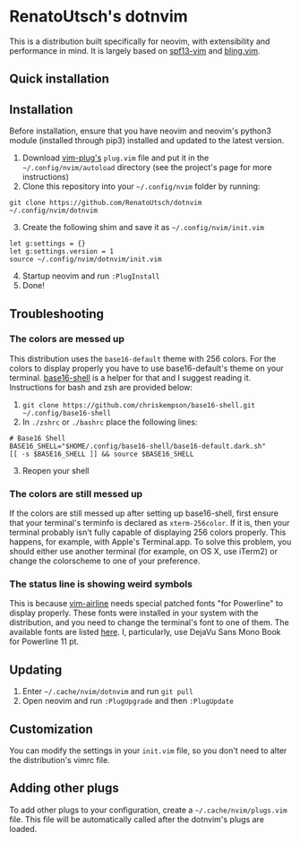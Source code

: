 # RenatoUtsch's dotnvim
This is a distribution built specifically for neovim, with extensibility and performance in mind. It is largely based on [spf13-vim](https://github.com/spf13/spf13-vim) and [bling.vim](https://github.com/bling/dotvim).

## Quick installation

## Installation
Before installation, ensure that you have neovim and neovim's python3 module (installed through pip3) installed and updated to the latest version.

1. Download [vim-plug's](https://github.com/junegunn/vim-plug) `plug.vim` file and put it in the `~/.config/nvim/autoload` directory (see the project's page for more instructions)
2. Clone this repository into your `~/.config/nvim` folder by running:
```
git clone https://github.com/RenatoUtsch/dotnvim ~/.config/nvim/dotnvim
```
3. Create the following shim and save it as `~/.config/nvim/init.vim`
```
let g:settings = {}
let g:settings.version = 1
source ~/.config/nvim/dotnvim/init.vim
```
4. Startup neovim and run `:PlugInstall`
5. Done!

## Troubleshooting
### The colors are messed up
This distribution uses the `base16-default` theme with 256 colors. For the colors to display properly you have to use base16-default's theme on your terminal. [base16-shell](https://github.com/chriskempson/base16-shell) is a helper for that and I suggest reading it. Instructions for bash and zsh are provided below:

1. `git clone https://github.com/chriskempson/base16-shell.git ~/.config/base16-shell`
2. In `./zshrc` or `./bashrc` place the following lines:
```
# Base16 Shell
BASE16_SHELL="$HOME/.config/base16-shell/base16-default.dark.sh"
[[ -s $BASE16_SHELL ]] && source $BASE16_SHELL
```
3. Reopen your shell

### The colors are still messed up
If the colors are still messed up after setting up base16-shell, first ensure that your terminal's terminfo is declared as `xterm-256color`. If it is, then your terminal probably isn't fully capable of displaying 256 colors properly. This happens, for example, with Apple's Terminal.app. To solve this problem, you should either use another terminal (for example, on OS X, use iTerm2) or change the colorscheme to one of your preference.

### The status line is showing weird symbols
This is because [vim-airline](https://github.com/vim-airline/vim-airline) needs special patched fonts "for Powerline" to display properly. These fonts were installed in your system with the distribution, and you need to change the terminal's font to one of them. The available fonts are listed [here](https://github.com/powerline/fonts). I, particularly, use DejaVu Sans Mono Book for Powerline 11 pt.

## Updating
1. Enter `~/.cache/nvim/dotnvim` and run `git pull`
2. Open neovim and run `:PlugUpgrade` and then `:PlugUpdate`

## Customization
You can modify the settings in your `init.vim` file, so you don't need to alter the distribution's vimrc file.

## Adding other plugs
To add other plugs to your configuration, create a `~/.cache/nvim/plugs.vim` file. This file will be automatically called after the dotnvim's plugs are loaded.
